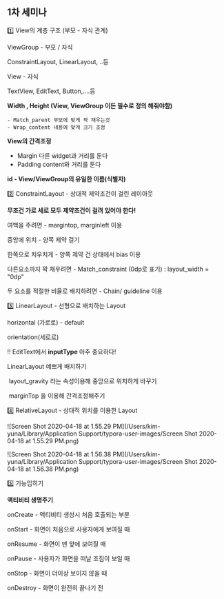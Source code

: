 ## 1차 세미나



1️⃣ View의 계층 구조  (부모 - 자식 관계)

ViewGroup - 부모 / 자식

ConstraintLayout, LinearLayout, ..등

View - 자식

TextView, EditText, Button,....등



**Width , Height (View, ViewGroup 이든 필수로 정의 해줘야함)**

	- Match_parent 부모에 맞게 꽉 채우는것
	- Wrap_content 내용에 맞게 크기 조정



**View의 간격조정**

- Margin 다른 widget과 거리를 둔다
- Padding content와 거리를 둔다



**id - View/ViewGroup의 유일한 이름(식별자)**



2️⃣ ConstraintLayout - 상대적 제약조건이 걸린 레이아웃

**무조건 가로 세로 모두 제약조건이 걸려 있어야 한다!**



여백을 주려면 - margintop, marginleft 이용

중앙에 위치 - 양쪽 제약 걸기

한쪽으로 치우치게 - 양쪽 제약 건 상태에서 bias 이용

다른요소까지 꽉 채우려면 - Match_constraint (0dp로 표기) : layout_width = "0dp"

두 요소를 적절한 비율로 배치하려면 - Chain/ guideline 이용



3️⃣ LinearLayout  - 선형으로 배치하는 Layout

horizontal (가로로) - default

orientation(세로로)



‼️ EditText에서 **inputType** 아주 중요하다!



LinearLayout 예쁘게 배치하기

​	layout_gravity 라는 속성이용해 중앙으로 위치하게 바꾸기

​	marginTop 을 이용해 간격조정해주기



4️⃣ RelativeLayout - 상대적 위치를 이용한 Layout

![Screen Shot 2020-04-18 at 1.55.29 PM](/Users/kim-yuna/Library/Application Support/typora-user-images/Screen Shot 2020-04-18 at 1.55.29 PM.png)

![Screen Shot 2020-04-18 at 1.56.38 PM](/Users/kim-yuna/Library/Application Support/typora-user-images/Screen Shot 2020-04-18 at 1.56.38 PM.png)



5️⃣ 기능입히기



**액티비티 생명주기**

onCreate - 액티비티 생성시 처음 호출되는 부분

onStart - 화면이 처음으로 사용자에게 보여질 때

onResume - 화면이 맨 앞에 보여질 때 

onPause - 사용자가 화면을 떠날 조짐이 보일 때

onStop - 화면이 더이상 보이지 않을 때 

onDestroy - 화면이 완전히 끝나기 전

